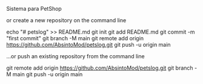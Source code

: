 Sistema para PetShop

or create a new repository on the command line

echo "# petslog" >> README.md
git init
git add README.md
git commit -m "first commit"
git branch -M main
git remote add origin https://github.com/AbsintoMod/petslog.git
git push -u origin main

…or push an existing repository from the command line

git remote add origin https://github.com/AbsintoMod/petslog.git
git branch -M main
git push -u origin main